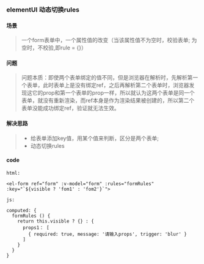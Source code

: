 ### elementUI 动态切换rules

#### 场景
> 一个form表单中，一个属性值的改变（当该属性值不为空时，校验表单; 为空时，不校验,即rule = {}）

#### 问题
> 问题本质：即使两个表单绑定的值不同，但是浏览器在解析时，先解析第一个表单，此时表单上是没有绑定ref，之后再解析第二个表单时，浏览器发现这它的prop和第一个表单的prop一样，所以就认为这两个表单是同一个表单，就没有重新渲染，而ref本身是作为渲染结果被创建的，所以第二个表单没能成功绑定ref，验证就无法生效。

#### 解决思路
> - 给表单添加key值，用某个值来判断，区分是两个表单; 
> - 动态切换rules

#### code

```
html:

<el-form ref="form" :v-model="form" :rules="formRules" :key="`${visible ? 'fom1' : 'fom2'}`">

js: 

computed: {
  formRules () {
    return this.visible ? {} : {
      props1： [
        { required: true, message: '请输入props', trigger: 'blur' }
      ]
    }
  }
}

```